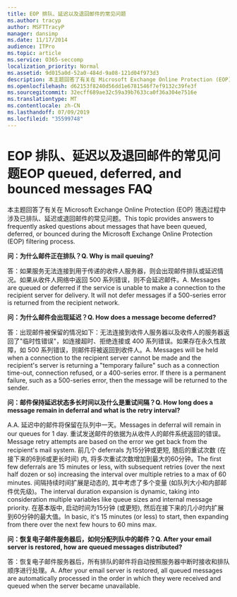 ```yaml
---
title: EOP 排队、延迟以及退回邮件的常见问题
ms.author: tracyp
author: MSFTTracyP
manager: dansimp
ms.date: 11/17/2014
audience: ITPro
ms.topic: article
ms.service: O365-seccomp
localization_priority: Normal
ms.assetid: 9d015a0d-52a0-484d-9a08-121d04f973d3
description: 本主题回答了有关在 Microsoft Exchange Online Protection (EOP) 筛选过程中涉及已排队、延迟或退回邮件的常见问题。
ms.openlocfilehash: d62153f8240d56dd1e6781546f7ef9132c39fe3f
ms.sourcegitcommit: 32ecff689ae32c59a39b7633ca0f36a304e7516e
ms.translationtype: MT
ms.contentlocale: zh-CN
ms.lasthandoff: 07/09/2019
ms.locfileid: "35599748"
---
```

# <a name="eop-queued-deferred-and-bounced-messages-faq"></a><span data-ttu-id="7812e-103">EOP 排队、延迟以及退回邮件的常见问题</span><span class="sxs-lookup"><span data-stu-id="7812e-103">EOP queued, deferred, and bounced messages FAQ</span></span>

<span data-ttu-id="7812e-104">本主题回答了有关在 Microsoft Exchange Online Protection (EOP) 筛选过程中涉及已排队、延迟或退回邮件的常见问题。</span><span class="sxs-lookup"><span data-stu-id="7812e-104">This topic provides answers to frequently asked questions about messages that have been queued, deferred, or bounced during the Microsoft Exchange Online Protection (EOP) filtering process.</span></span>
  
 <span data-ttu-id="7812e-105">**问：为什么邮件正在排队？**</span><span class="sxs-lookup"><span data-stu-id="7812e-105">**Q. Why is mail queuing?**</span></span>
  
<span data-ttu-id="7812e-p101">答：如果服务无法连接到用于传递的收件人服务器，则会出现邮件排队或延迟情况。如果从收件人网络中返回 500 系列错误，则不会延迟邮件。</span><span class="sxs-lookup"><span data-stu-id="7812e-p101">A. Messages are queued or deferred if the service is unable to make a connection to the recipient server for delivery. It will not defer messages if a 500-series error is returned from the recipient network.</span></span>
  
 <span data-ttu-id="7812e-109">**问：为什么邮件会出现延迟？**</span><span class="sxs-lookup"><span data-stu-id="7812e-109">**Q. How does a message become deferred?**</span></span>
  
<span data-ttu-id="7812e-p102">答：出现邮件被保留的情况如下：无法连接到收件人服务器以及收件人的服务器返回了"临时性错误"，如连接超时、拒绝连接或 400 系列错误。如果存在永久性故障，如 500 系列错误，则邮件将被返回到收件人。</span><span class="sxs-lookup"><span data-stu-id="7812e-p102">A. Messages will be held when a connection to the recipient server cannot be made and the recipient's server is returning a "temporary failure" such as a connection time-out, connection refused, or a 400-series error. If there is a permanent failure, such as a 500-series error, then the message will be returned to the sender.</span></span>
  
 <span data-ttu-id="7812e-113">**问：邮件保持延迟状态多长时间以及什么是重试间隔？**</span><span class="sxs-lookup"><span data-stu-id="7812e-113">**Q. How long does a message remain in deferral and what is the retry interval?**</span></span>
  
<span data-ttu-id="7812e-114">A.</span><span class="sxs-lookup"><span data-stu-id="7812e-114">A.</span></span> <span data-ttu-id="7812e-115">延迟中的邮件将保留在队列中一天。</span><span class="sxs-lookup"><span data-stu-id="7812e-115">Messages in deferral will remain in our queues for 1 day.</span></span> <span data-ttu-id="7812e-116">重试发送邮件的依据为从收件人的邮件系统返回的错误。</span><span class="sxs-lookup"><span data-stu-id="7812e-116">Message retry attempts are based on the error we get back from the recipient's mail system.</span></span> <span data-ttu-id="7812e-117">前几个 deferrals 为15分钟或更短, 随后的重试次数 (在接下来的6到6或更长时间) 内, 将多次重试次数增加到最大的60分钟。</span><span class="sxs-lookup"><span data-stu-id="7812e-117">The first few deferrals are 15 minutes or less, with subsequent retries (over the next half dozen or so) increasing the interval over multiple retries to a max of 60 minutes.</span></span> <span data-ttu-id="7812e-118">间隔持续时间扩展是动态的, 其中考虑了多个变量 (如队列大小和内部邮件优先级)。</span><span class="sxs-lookup"><span data-stu-id="7812e-118">The interval duration expansion is dynamic, taking into consideration multiple variables like queue sizes and internal message priority.</span></span> <span data-ttu-id="7812e-119">在基本版中, 启动时间为15分钟 (或更短), 然后在接下来的几小时内扩展到60分钟的最大值。</span><span class="sxs-lookup"><span data-stu-id="7812e-119">In basic, it's 15 minutes (or less) to start, then expanding from there over the next few hours to 60 mins max.</span></span>
  
 <span data-ttu-id="7812e-120">**问：恢复电子邮件服务器后，如何分配列队中的邮件？**</span><span class="sxs-lookup"><span data-stu-id="7812e-120">**Q. After your email server is restored, how are queued messages distributed?**</span></span>
  
<span data-ttu-id="7812e-p104">答：恢复电子邮件服务器后，所有排队的邮件将自动按照服务器中断时接收和排队顺序进行处理。</span><span class="sxs-lookup"><span data-stu-id="7812e-p104">A. After your email server is restored, all queued messages are automatically processed in the order in which they were received and queued when the server became unavailable.</span></span> 
  

